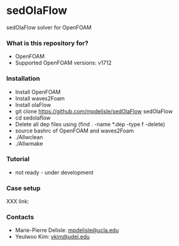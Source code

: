 # sedOlaFlow
sedOlaFlow solver for OpenFOAM

### What is this repository for? ###
* OpenFOAM
* Supported OpenFOAM versions: v1712

### Installation ###

* Install OpenFOAM
* Install waves2Foam
* Install olaFlow
* git clone https://github.com/mpdelisle/sedOlaFlow sedOlaFlow
* cd sedolaflow
* Delete all dep files using (find . -name *.dep -type f -delete)
* source bashrc of OpenFOAM and waves2Foam
* ./Allwclean
* ./Allwmake

### Tutorial ###
* not ready - under development

### Case setup ###
XXX
link:

### Contacts ###
* Marie-Pierre Delisle: mpdelisle@ucla.edu
* Yeulwoo Kim: ykim@udel.edu
